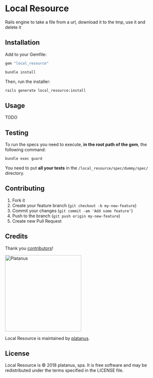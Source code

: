 # Local Resource

Rails engine to take a file from a url, download it to the tmp, use it and delete it

## Installation

Add to your Gemfile:

```ruby
gem "local_resource"
```

```bash
bundle install
```

Then, run the installer:

```bash
rails generate local_resource:install
```

## Usage

TODO

## Testing

To run the specs you need to execute, **in the root path of the gem**, the following command:

```bash
bundle exec guard
```

You need to put **all your tests** in the `/local_resource/spec/dummy/spec/` directory.

## Contributing

1. Fork it
2. Create your feature branch (`git checkout -b my-new-feature`)
3. Commit your changes (`git commit -am 'Add some feature'`)
4. Push to the branch (`git push origin my-new-feature`)
5. Create new Pull Request

## Credits

Thank you [contributors](https://github.com/platanus/local_resource/graphs/contributors)!

<img src="http://platan.us/gravatar_with_text.png" alt="Platanus" width="250"/>

Local Resource is maintained by [platanus](http://platan.us).

## License

Local Resource is © 2018 platanus, spa. It is free software and may be redistributed under the terms specified in the LICENSE file.
